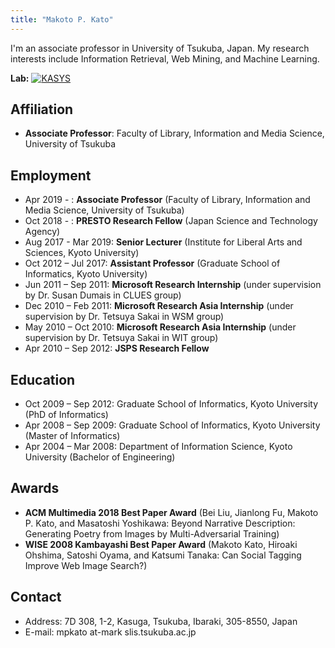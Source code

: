 ```yaml
---
title: "Makoto P. Kato"
---
```


I'm an associate professor in University of Tsukuba, Japan. 
My research interests include Information Retrieval, Web Mining, and Machine Learning.

**Lab:** 
[![KASYS](https://kasys.slis.tsukuba.ac.jp/wp-content/themes/kasys/images/KASYS_LOGO_header.png)](http://kasys.slis.tsukuba.ac.jp/en/)

## Affiliation
- **Associate Professor**: Faculty of Library, Information and Media Science, University of Tsukuba

## Employment
- Apr 2019 - : **Associate Professor** (Faculty of Library, Information and Media Science, University of Tsukuba)
- Oct 2018 - : **PRESTO Research Fellow** (Japan Science and Technology Agency)
- Aug 2017 - Mar 2019: **Senior Lecturer** (Institute for Liberal Arts and Sciences, Kyoto University)
- Oct 2012 – Jul 2017: **Assistant Professor** (Graduate School of Informatics, Kyoto University)
- Jun 2011 – Sep 2011: **Microsoft Research Internship** (under supervision by Dr. Susan Dumais in CLUES group)
- Dec 2010 – Feb 2011: **Microsoft Research Asia Internship** (under supervision by Dr. Tetsuya Sakai in WSM group)
- May 2010 – Oct 2010: **Microsoft Research Asia Internship** (under supervision by Dr. Tetsuya Sakai in WIT group)
- Apr 2010 – Sep 2012: **JSPS Research Fellow**

## Education
- Oct 2009 – Sep 2012: Graduate School of Informatics, Kyoto University (PhD of Informatics)
- Apr 2008 – Sep 2009: Graduate School of Informatics, Kyoto University (Master of Informatics)
- Apr 2004 – Mar 2008: Department of Information Science, Kyoto University (Bachelor of Engineering)

## Awards
- **ACM Multimedia 2018 Best Paper Award**
(Bei Liu, Jianlong Fu, Makoto P. Kato, and Masatoshi Yoshikawa: Beyond Narrative Description: Generating Poetry from Images by Multi-Adversarial Training)
- **WISE 2008 Kambayashi Best Paper Award**
(Makoto Kato, Hiroaki Ohshima, Satoshi Oyama, and Katsumi Tanaka: Can Social Tagging Improve Web Image Search?)

## Contact
- Address: 7D 308, 1-2, Kasuga, Tsukuba, Ibaraki, 305-8550, Japan
- E-mail: mpkato at-mark slis.tsukuba.ac.jp

<script src="https://embed.small.chat/T02T2BUPJG8KVD05C6.js" async></script>
